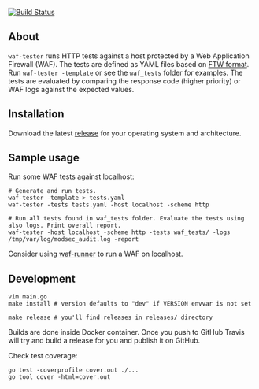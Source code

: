 [![Build Status](https://travis-ci.org/jreisinger/waf-tester.svg?branch=master)](https://travis-ci.org/jreisinger/waf-tester)

## About

`waf-tester` runs HTTP tests against a host protected by a Web Application Firewall (WAF). The tests are defined as YAML files based on [FTW format](https://github.com/CRS-support/ftw/blob/master/docs/YAMLFormat.md). Run `waf-tester -template` or see the `waf_tests` folder for examples. The tests are evaluated by comparing the response code (higher priority) or WAF logs against the expected values.

## Installation

Download the latest [release](https://github.com/jreisinger/waf-tester/releases) for your operating system and architecture.

## Sample usage

Run some WAF tests against localhost:

```
# Generate and run tests.
waf-tester -template > tests.yaml
waf-tester -tests tests.yaml -host localhost -scheme http

# Run all tests found in waf_tests folder. Evaluate the tests using also logs. Print overall report.
waf-tester -host localhost -scheme http -tests waf_tests/ -logs /tmp/var/log/modsec_audit.log -report
```

Consider using [waf-runner](https://github.com/jreisinger/waf-runner) to run a WAF on localhost.

## Development

```
vim main.go
make install # version defaults to "dev" if VERSION envvar is not set

make release # you'll find releases in releases/ directory
```

Builds are done inside Docker container. Once you push to GitHub Travis will
try and build a release for you and publish it on GitHub.

Check test coverage:

```
go test -coverprofile cover.out ./...
go tool cover -html=cover.out
```
